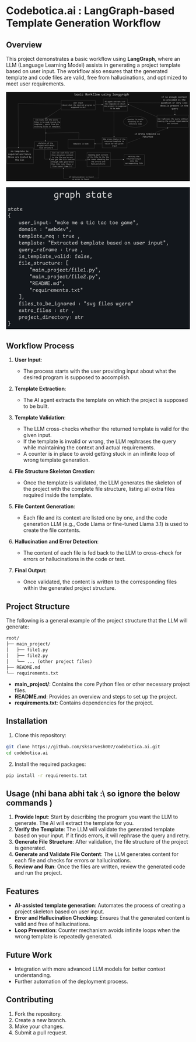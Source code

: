 # Codebotica.ai : LangGraph-based Template Generation Workflow

## Overview

This project demonstrates a basic workflow using **LangGraph**, where an LLM (Language Learning Model) assists in generating a project template based on user input. The workflow also ensures that the generated template and code files are valid, free from hallucinations, and optimized to meet user requirements.

![1725362661205](image/README/1725362661205.png)

![1725362767495](image/README/1725362767495.png)

## Workflow Process

1. **User Input**:

   - The process starts with the user providing input about what the desired program is supposed to accomplish.
2. **Template Extraction**:

   - The AI agent extracts the template on which the project is supposed to be built.
3. **Template Validation**:

   - The LLM cross-checks whether the returned template is valid for the given input.
   - If the template is invalid or wrong, the LLM rephrases the query while maintaining the context and actual requirements.
   - A counter is in place to avoid getting stuck in an infinite loop of wrong template generation.
4. **File Structure Skeleton Creation**:

   - Once the template is validated, the LLM generates the skeleton of the project with the complete file structure, listing all extra files required inside the template.
5. **File Content Generation**:

   - Each file and its context are listed one by one, and the code generation LLM (e.g., Code Llama or fine-tuned Llama 3.1) is used to create the file contents.
6. **Hallucination and Error Detection**:

   - The content of each file is fed back to the LLM to cross-check for errors or hallucinations in the code or text.
7. **Final Output**:

   - Once validated, the content is written to the corresponding files within the generated project structure.

## Project Structure

The following is a general example of the project structure that the LLM will generate:

```
root/
├── main_project/
│   ├── file1.py
│   ├── file2.py
│   └── ... (other project files)
├── README.md
└── requirements.txt
```

- **main_project/**: Contains the core Python files or other necessary project files.
- **README.md**: Provides an overview and steps to set up the project.
- **requirements.txt**: Contains dependencies for the project.

## Installation

1. Clone this repository:

```bash
git clone https://github.com/sksarvesh007/codebotica.ai.git
cd codebotica.ai
```

2. Install the required packages:

```bash
pip install -r requirements.txt
```

## Usage (nhi bana abhi tak :\\  so ignore the below commands )

1. **Provide Input**: Start by describing the program you want the LLM to generate. The AI will extract the template for you.
2. **Verify the Template**: The LLM will validate the generated template based on your input. If it finds errors, it will rephrase the query and retry.
3. **Generate File Structure**: After validation, the file structure of the project is generated.
4. **Generate and Validate File Content**: The LLM generates content for each file and checks for errors or hallucinations.
5. **Review and Run**: Once the files are written, review the generated code and run the project.

## Features

- **AI-assisted template generation**: Automates the process of creating a project skeleton based on user input.
- **Error and Hallucination Checking**: Ensures that the generated content is valid and free of hallucinations.
- **Loop Prevention**: Counter mechanism avoids infinite loops when the wrong template is repeatedly generated.

## Future Work

- Integration with more advanced LLM models for better context understanding.
- Further automation of the deployment process.

## Contributing

1. Fork the repository.
2. Create a new branch.
3. Make your changes.
4. Submit a pull request.
